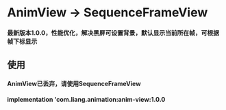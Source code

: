 # AnimView -> SequenceFrameView
#### 最新版本1.0.0，性能优化，解决黑屏可设置背景，默认显示当前所在帧，可根据帧下标显示
## 使用
#### AnimView已丢弃，请使用SequenceFrameView
#### implementation 'com.liang.animation:anim-view:1.0.0
